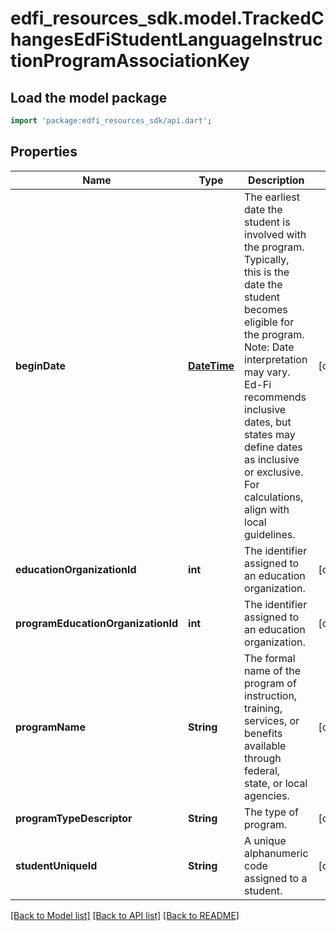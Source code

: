 # edfi_resources_sdk.model.TrackedChangesEdFiStudentLanguageInstructionProgramAssociationKey

## Load the model package
```dart
import 'package:edfi_resources_sdk/api.dart';
```

## Properties
Name | Type | Description | Notes
------------ | ------------- | ------------- | -------------
**beginDate** | [**DateTime**](DateTime.md) | The earliest date the student is involved with the program. Typically, this is the date the student becomes eligible for the program.  Note: Date interpretation may vary. Ed-Fi recommends inclusive dates, but states may define dates as inclusive or exclusive. For calculations, align with local guidelines. | [optional] 
**educationOrganizationId** | **int** | The identifier assigned to an education organization. | [optional] 
**programEducationOrganizationId** | **int** | The identifier assigned to an education organization. | [optional] 
**programName** | **String** | The formal name of the program of instruction, training, services, or benefits available through federal, state, or local agencies. | [optional] 
**programTypeDescriptor** | **String** | The type of program. | [optional] 
**studentUniqueId** | **String** | A unique alphanumeric code assigned to a student. | [optional] 

[[Back to Model list]](../README.md#documentation-for-models) [[Back to API list]](../README.md#documentation-for-api-endpoints) [[Back to README]](../README.md)


